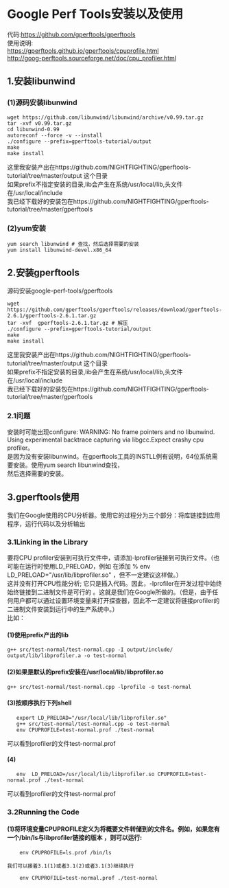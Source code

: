 # Google Perf Tools安装以及使用
代码:https://github.com/gperftools/gperftools  
使用说明:  
https://gperftools.github.io/gperftools/cpuprofile.html  
http://goog-perftools.sourceforge.net/doc/cpu_profiler.html  

## 1.安装libunwind
### (1)源码安装libunwind
```
wget https://github.com/libunwind/libunwind/archive/v0.99.tar.gz  
tar -xvf v0.99.tar.gz  
cd libunwind-0.99  
autoreconf --force -v --install  
./configure --prefix=gperftools-tutorial/output   
make   
make install  
```
这里我安装产出在https://github.com/NIGHTFIGHTING/gperftools-tutorial/tree/master/output 这个目录  
如果prefix不指定安装的目录,lib会产生在系统/usr/local/lib,头文件在/usr/local/include  
我已经下载好的安装包在https://github.com/NIGHTFIGHTING/gperftools-tutorial/tree/master/gperftools  
### (2)yum安装
```
yum search libunwind # 查找，然后选择需要的安装  
yum install libunwind-devel.x86_64  
```

## 2.安装gperftools
源码安装google-perf-tools/gperftools  
```
wget https://github.com/gperftools/gperftools/releases/download/gperftools-2.6.1/gperftools-2.6.1.tar.gz  
tar -xvf  gperftools-2.6.1.tar.gz # 解压  
./configure --prefix=gperftools-tutorial/output   
make   
make install  
```
这里我安装产出在https://github.com/NIGHTFIGHTING/gperftools-tutorial/tree/master/output 这个目录  
如果prefix不指定安装的目录,lib会产生在系统/usr/local/lib,头文件在/usr/local/include  
我已经下载好的安装包在https://github.com/NIGHTFIGHTING/gperftools-tutorial/tree/master/gperftools  
### 2.1问题
安装时可能出现configure: WARNING: No frame pointers and no libunwind. Using experimental backtrace capturing via libgcc.Expect crashy cpu profiler。  
是因为没有安装libunwind。在gperftools工具的INSTLL例有说明，64位系统需要安装。使用yum search libunwind查找，  
然后选择需要的安装。  


## 3.gperftools使用
我们在Google使用的CPU分析器。使用它的过程分为三个部分：将库链接到应用程序，运行代码以及分析输出  

### 3.1Linking in the Library  
要将CPU profiler安装到可执行文件中，请添加-lprofiler链接到可执行文件。（也可能在运行时使用LD_PRELOAD，例如 在添加 % env LD_PRELOAD="/usr/lib/libprofiler.so" <binary>，但不一定建议这样做。）  
这并没有打开CPU性能分析; 它只是插入代码。因此，-lprofiler在开发过程中始终始终链接到二进制文件是可行的 。这就是我们在Google所做的。（但是，由于任何用户都可以通过设置环境变量来打开探查器，因此不一定建议将链接profiler的二进制文件安装到运行中的生产系统中。）  
比如：  
#### (1)使用prefix产出的lib  
```
g++ src/test-normal/test-normal.cpp -I output/include/ output/lib/libprofiler.a -o test-normal   
```
#### (2)如果是默认的prefix安装在/usr/local/lib/libprofiler.so  
```
g++ src/test-normal/test-normal.cpp -lprofile -o test-normal  
```
#### (3)按顺序执行下列shell  
```
   export LD_PRELOAD="/usr/local/lib/libprofiler.so"  
   g++ src/test-normal/test-normal.cpp -o test-normal  
   env CPUPROFILE=test-normal.prof ./test-normal  
```
   可以看到profiler的文件test-normal.prof  
#### (4)  
```
   env  LD_PRELOAD=/usr/local/lib/libprofiler.so CPUPROFILE=test-normal.prof ./test-normal  
```
   可以看到profiler的文件test-normal.prof  

### 3.2Running the Code  
#### (1)将环境变量CPUPROFILE定义为将概要文件转储到的文件名。例如，如果您有一个/bin/ls与libprofiler链接的版本 ，则可以运行:  
```
    env CPUPROFILE=ls.prof /bin/ls
```
    我们可以接着3.1(1)或者3.1(2)或者3.1(3)继续执行  
```
    env CPUPROFILE=test-normal.prof ./test-normal
```

